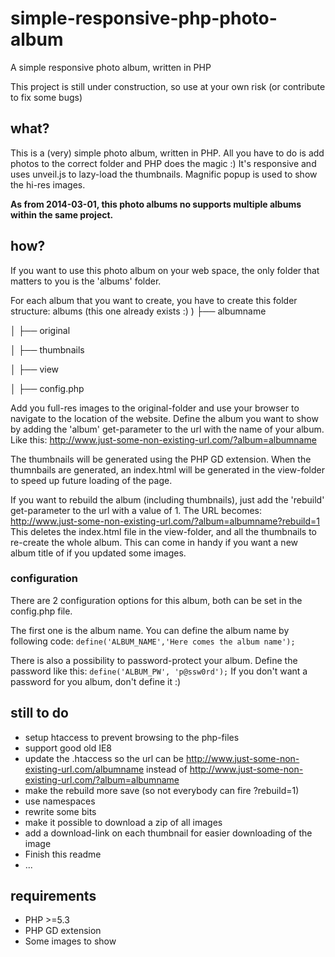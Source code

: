 simple-responsive-php-photo-album
=================================

A simple responsive photo album, written in PHP

This project is still under construction, so use at your own risk (or contribute to fix some bugs)


what?
--------------

This is a (very) simple photo album, written in PHP.
All you have to do is add photos to the correct folder and PHP does the magic :)
It's responsive and uses unveil.js to lazy-load the thumbnails.
Magnific popup is used to show the hi-res images.

**As from 2014-03-01, this photo albums no supports multiple albums within the same project.**


how?
--------------

If you want to use this photo album on your web space, the only folder that matters to you is the 'albums' folder.

For each album that you want to create, you have to create this folder structure:
albums (this one already exists :) )
├── albumname

│   ├── original

│   ├── thumbnails

│   ├── view

│   ├── config.php



Add you full-res images to the original-folder and use your browser to navigate to the location of the website.
Define the album you want to show by adding the 'album' get-parameter to the url with the name of your album.
Like this: http://www.just-some-non-existing-url.com/?album=albumname

The thumbnails will be generated using the PHP GD extension.
When the thumnbails are generated, an index.html will be generated in the view-folder to speed up future loading of the page.

If you want to rebuild the album (including thumbnails), just add the 'rebuild' get-parameter to the url with a value of 1.
The URL becomes: http://www.just-some-non-existing-url.com/?album=albumname?rebuild=1
This deletes the index.html file in the view-folder, and all the thumbnails to re-create the whole album.
This can come in handy if you want a new album title of if you updated some images.

### configuration

There are 2 configuration options for this album, both can be set in the config.php file.

The first one is the album name. You can define the album name by following code:
`define('ALBUM_NAME','Here comes the album name');`

There is also a possibility to password-protect your album. Define the password like this:
`define('ALBUM_PW', 'p@ssw0rd');`
If you don't want a password for you album, don't define it :)

still to do
--------------

- setup htaccess to prevent browsing to the php-files
- support good old IE8
- update the .htaccess so the url can be http://www.just-some-non-existing-url.com/albumname instead of http://www.just-some-non-existing-url.com/?album=albumname
- make the rebuild more save (so not everybody can fire ?rebuild=1)
- use namespaces
- rewrite some bits
- make it possible to download a zip of all images
- add a download-link on each thumbnail for easier downloading of the image
- Finish this readme
- ...


requirements
--------------

- PHP >=5.3
- PHP GD extension
- Some images to show

